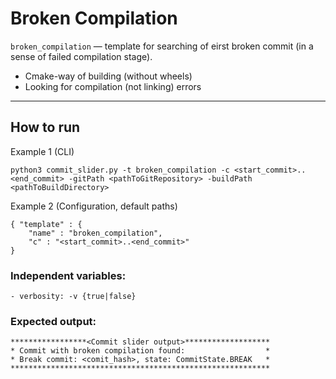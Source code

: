 # Broken Compilation

`broken_compilation` — template for searching of eirst broken commit (in a sense of failed compilation stage).

- Cmake-way of building (without wheels)
- Looking for compilation (not linking) errors

---

## How to run
Example 1 (CLI)
```
python3 commit_slider.py -t broken_compilation -c <start_commit>..<end_commit> -gitPath <pathToGitRepository> -buildPath <pathToBuildDirectory>
```
Example 2 (Configuration, default paths)
```
{ "template" : {
    "name" : "broken_compilation",
    "c" : "<start_commit>..<end_commit>"
}
```
### Independent variables:
```
- verbosity: -v {true|false}
```

### Expected output:
```
*****************<Commit slider output>*******************
* Commit with broken compilation found:                  *
* Break commit: <comit_hash>, state: CommitState.BREAK   *
**********************************************************
```
